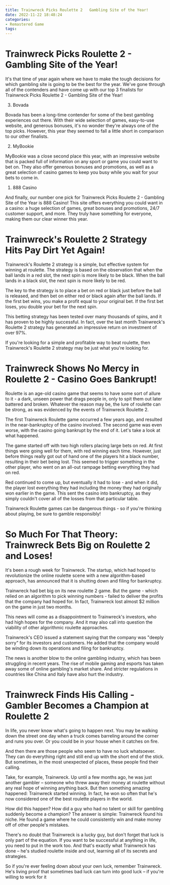 ```yaml
---
title: Trainwreck Picks Roulette 2   Gambling Site of the Year!
date: 2022-11-22 18:48:24
categories:
- Remastered Game
tags:
---
```



#  Trainwreck Picks Roulette 2 - Gambling Site of the Year!

It's that time of year again where we have to make the tough decisions for which gambling site is going to be the best for the year. We've gone through all of the contenders and have come up with our top 3 finalists for Trainwreck Picks Roulette 2 - Gambling Site of the Year!

3. Bovada

Bovada has been a long-time contender for some of the best gambling experiences out there. With their wide selection of games, easy-to-use website, and generous bonuses, it's no wonder they're always one of the top picks. However, this year they seemed to fall a little short in comparison to our other finalists.

2. MyBookie

MyBookie was a close second place this year, with an impressive website that is packed full of information on any sport or game you could want to bet on. They also offer generous bonuses and promotions, as well as a great selection of casino games to keep you busy while you wait for your bets to come in.

1. 888 Casino

And finally, our number one pick for Trainwreck Picks Roulette 2 - Gambling Site of the Year is 888 Casino! This site offers everything you could want in a casino: a huge selection of games, great bonuses and promotions, 24/7 customer support, and more. They truly have something for everyone, making them our clear winner this year.

#  Trainwreck's Roulette 2 Strategy Hits Pay Dirt Yet Again!

Trainwreck's Roulette 2 strategy is a simple, but effective system for winning at roulette. The strategy is based on the observation that when the ball lands in a red slot, the next spin is more likely to be black. When the ball lands in a black slot, the next spin is more likely to be red.

The key to the strategy is to place a bet on red or black just before the ball is released, and then bet on either red or black again after the ball lands. If the first bet wins, you make a profit equal to your original bet. If the first bet loses, you double your bet for the next spin.

This betting strategy has been tested over many thousands of spins, and it has proven to be highly successful. In fact, over the last month Trainwreck's Roulette 2 strategy has generated an impressive return on investment of over 97%.

If you're looking for a simple and profitable way to beat roulette, then Trainwreck's Roulette 2 strategy may be just what you're looking for.

#  Trainwreck Shows No Mercy in Roulette 2 - Casino Goes Bankrupt!

Roulette is an age-old casino game that seems to have some sort of allure to it - a dark, unseen power that drags people in, only to spit them out later battered and broken. Whatever the reason may be, the lure of roulette can be strong, as was evidenced by the events of Trainwreck Roulette 2.

The first Trainwreck Roulette game occurred a few years ago, and resulted in the near-bankruptcy of the casino involved. The second game was even worse, with the casino going bankrupt by the end of it. Let's take a look at what happened.

The game started off with two high rollers placing large bets on red. At first things were going well for them, with red winning each time. However, just before things really got out of hand one of the players hit a black number, resulting in their bet being lost. This seemed to trigger something in the other player, who went on an all-out rampage betting everything they had on red.

Red continued to come up, but eventually it had to lose - and when it did, the player lost everything they had including the money they had originally won earlier in the game. This sent the casino into bankruptcy, as they simply couldn't cover all of the losses from that particular table.

Trainwreck Roulette games can be dangerous things - so if you're thinking about playing, be sure to gamble responsibly!

#  So Much For That Theory: Trainwreck Bets Big on Roulette 2 and Loses!

It's been a rough week for Trainwreck. The startup, which had hoped to revolutionize the online roulette scene with a new algorithm-based approach, has announced that it is shutting down and filing for bankruptcy.

Trainwreck had bet big on its new roulette 2 game. But the game - which relied on an algorithm to pick winning numbers - failed to deliver the profits that the company had hoped for. In fact, Trainwreck lost almost $2 million on the game in just two months.

This news will come as a disappointment to Trainwreck's investors, who had high hopes for the company. And it may also call into question the viability of other algorithmic roulette approaches.

Trainwreck's CEO issued a statement saying that the company was "deeply sorry" for its investors and customers. He added that the company would be winding down its operations and filing for bankruptcy.

The news is another blow to the online gambling industry, which has been struggling in recent years. The rise of mobile gaming and esports has taken away some of online gambling's market share. And stricter regulations in countries like China and Italy have also hurt the industry.

#  Trainwreck Finds His Calling - Gambler Becomes a Champion at Roulette 2

In life, you never know what's going to happen next. You may be walking down the street one day when a truck comes barreling around the corner and runs you over. Or you could be in your house when it catches on fire.

And then there are those people who seem to have no luck whatsoever. They can do everything right and still end up with the short end of the stick. But sometimes, in the most unexpected of places, these people find their calling.

Take, for example, Trainwreck. Up until a few months ago, he was just another gambler – someone who threw away their money at roulette without any real hope of winning anything back. But then something amazing happened: Trainwreck started winning. In fact, he won so often that he's now considered one of the best roulette players in the world.

How did this happen? How did a guy who had no talent or skill for gambling suddenly become a champion? The answer is simple: Trainwreck found his niche. He found a game where he could consistently win and make money off of other people's mistakes.

There's no doubt that Trainwreck is a lucky guy, but don't forget that luck is only part of the equation. If you want to be successful at anything in life, you need to put in the work too. And that's exactly what Trainwreck has done – he's studied roulette inside and out, learning all of its secrets and strategies.

So if you're ever feeling down about your own luck, remember Trainwreck. He's living proof that sometimes bad luck can turn into good luck – if you're willing to work for it